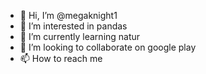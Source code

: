 - 👋 Hi, I’m @megaknight1
- 👀 I’m interested in pandas
- 🌱 I’m currently learning natur
- 💞️ I’m looking to collaborate on google play
- 📫 How to reach me 

<!---
megaknight1/megaknight1 is a ✨ special ✨ repository because its `README.md` (this file) appears on your GitHub profile.
You can click the Preview link to take a look at your changes.
--->
